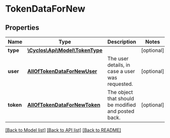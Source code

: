 # TokenDataForNew

## Properties
Name | Type | Description | Notes
------------ | ------------- | ------------- | -------------
**type** | [**\Cyclos\Api\Model\TokenType**](TokenType.md) |  | [optional] 
**user** | [**AllOfTokenDataForNewUser**](AllOfTokenDataForNewUser.md) | The user details, in case a user was requested. | [optional] 
**token** | [**AllOfTokenDataForNewToken**](AllOfTokenDataForNewToken.md) | The object that should be modified and posted back. | [optional] 

[[Back to Model list]](../../README.md#documentation-for-models) [[Back to API list]](../../README.md#documentation-for-api-endpoints) [[Back to README]](../../README.md)


